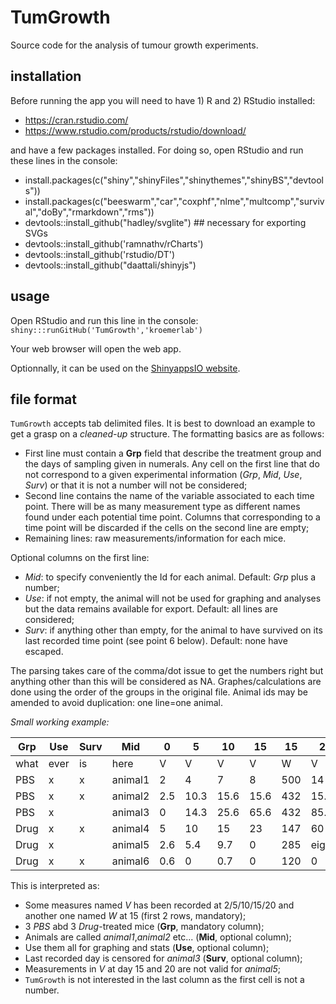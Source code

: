 TumGrowth
=============

Source code for the analysis of tumour growth experiments.

installation
------------

Before running the app you will need to have 1) R and 2) RStudio installed:

- https://cran.rstudio.com/
- https://www.rstudio.com/products/rstudio/download/
 
and have a few packages installed. For doing so, open RStudio and run these lines in the console:

- install.packages(c("shiny","shinyFiles","shinythemes","shinyBS","devtools"))
- install.packages(c("beeswarm","car","coxphf","nlme","multcomp","survival","doBy","rmarkdown","rms"))
- devtools::install_github("hadley/svglite") ## necessary for exporting SVGs
- devtools::install_github('ramnathv/rCharts')
- devtools::install_github('rstudio/DT')
- devtools::install_github("daattali/shinyjs")
 
usage
------------
Open RStudio and run this line in the console: ``shiny:::runGitHub('TumGrowth','kroemerlab')``

Your web browser will open the web app.

Optionnally, it can be used on the [ShinyappsIO website](https://kroemerlab.shinyapps.io/TumGrowth/).

file format
------------
```TumGrowth``` accepts tab delimited files. It is best to download an example to get a grasp on a *cleaned-up* structure. The formatting basics are as follows:

- First line must contain a **Grp** field that describe the treatment group and the days of sampling given in numerals. Any cell on the first line that do not correspond to a given experimental information (*Grp*, *Mid*, *Use*, *Surv*) or that it is not a number will not be considered;
- Second line contains the name of the variable associated to each time point. There will be as many measurement type as different names found under each potential time point. Columns that corresponding to a time point will be discarded if the cells on the second line are empty;
- Remaining lines:  raw measurements/information for each mice.

Optional columns on the first line:

- *Mid*: to specify conveniently the Id for each animal. Default: *Grp* plus a number;
- *Use*: if not empty, the animal will not be used for graphing and analyses but the data remains available for export. Default: all lines are considered;
- *Surv*: if anything other than empty, for the animal to have survived on its last recorded time point (see point 6 below). Default: none have escaped.

The parsing takes care of the comma/dot issue to get the numbers right but anything other than this will be considered as NA. Graphes/calculations are done using the order of the groups in the original file. Animal ids may be amended to avoid duplication: one line=one animal.

*Small working example:* 

| Grp | Use | Surv | Mid  | 0 | 5 | 10 | 15 | 15 | 20 | d25 |
| --- | --- | ---  | --- |--- |--- |--- |--- |--- |--- |--- |
|  what | ever  |  is | here | V | V | V | V|  W |V | V|
| PBS | x | x  | animal1 | 2 | 4  | 7  | 8 | 500 | 14| 1
| PBS  | x|  x | animal2  | 2.5 | 10.3 | 15.6  |15.6| 432 |15.6 | like |
| PBS  | x|   | animal3  | 0 | 14.3 | 25.6  |65.6| 432 |85.1 |  |
| Drug | x | x | animal4 | 5 | 10 | 15 | 23| 147| 60 | b10
| Drug | x |  | animal5 | 2.6 | 5.4  | 9.7  | 0 | 285| eighty | 0 |
| Drug  | x| x | animal6 | 0.6 | 0  | 0.7  |  0 | 120 | 0 | 613 |

This is interpreted as: 

- Some measures named *V* has been recorded at 2/5/10/15/20 and another one 
named *W* at 15 (first 2 rows, mandatory);
- 3 *PBS* abd 3 *Drug*-treated mice (**Grp**, mandatory column);
- Animals are called *animal1*,*animal2* etc... (**Mid**, optional column);
- Use them all for graphing and stats (**Use**, optional column);
- Last recorded day is censored for *animal3* (**Surv**, optional column);
- Measurements in *V* at day 15 and 20 are not valid for *animal5*;
- ```TumGrowth``` is not interested in the last column as the first 
cell is not a number.






